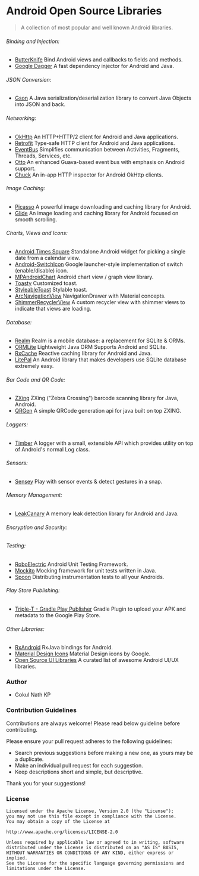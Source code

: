 # Android Open Source Libraries

> A collection of most popular and well known Android libraries.

###### Binding and Injection:

- [ButterKnife](https://github.com/JakeWharton/butterknife) Bind Android views and callbacks to fields and methods.
- [Google Dagger](https://github.com/google/dagger) A fast dependency injector for Android and Java.

###### JSON Conversion:

- [Gson](https://github.com/google/gson) A Java serialization/deserialization library to convert Java Objects into JSON and back.

###### Networking:

- [OkHttp](https://github.com/square/okhttp) An HTTP+HTTP/2 client for Android and Java applications.
- [Retrofit](https://github.com/square/retrofit) Type-safe HTTP client for Android and Java applications.
- [EventBus](https://github.com/greenrobot/EventBus) Simplifies communication between Activities, Fragments, Threads, Services, etc. 
- [Otto](https://github.com/square/otto) An enhanced Guava-based event bus with emphasis on Android support.
- [Chuck](https://github.com/jgilfelt/chuck) An in-app HTTP inspector for Android OkHttp clients.

###### Image Caching:

- [Picasso](https://github.com/square/picasso) A powerful image downloading and caching library for Android.
- [Glide](https://github.com/bumptech/glide) An image loading and caching library for Android focused on smooth scrolling.

###### Charts, Views and Icons:

- [Android Times Square](https://github.com/square/android-times-square) Standalone Android widget for picking a single date from a calendar view.
- [Android-SwitchIcon](https://github.com/zagum/Android-SwitchIcon) Google launcher-style implementation of switch (enable/disable) icon.
- [MPAndroidChart](https://github.com/PhilJay/MPAndroidChart) Android chart view / graph view library.
- [Toasty](https://github.com/GrenderG/Toasty) Customized toast.
- [StyleableToast](https://github.com/Muddz/StyleableToast) Stylable toast.
- [ArcNavigationView](https://github.com/rom4ek/ArcNavigationView) NavigationDrawer with Material concepts.
- [ShimmerRecyclerView](https://github.com/sharish/ShimmerRecyclerView) A custom recycler view with shimmer views to indicate that views are loading.

###### Database:

- [Realm](https://github.com/realm/realm-java) Realm is a mobile database: a replacement for SQLite & ORMs.
- [ORMLite](http://ormlite.com/sqlite_java_android_orm.shtml) Lightweight Java ORM Supports Android and SQLite.
- [RxCache](https://github.com/VictorAlbertos/RxCache) Reactive caching library for Android and Java.
- [LitePal](https://github.com/LitePalFramework/LitePal) An Android library that makes developers use SQLite database extremely easy.

###### Bar Code and QR Code:

- [ZXing](https://github.com/zxing/zxing) ZXing ("Zebra Crossing") barcode scanning library for Java, Android.
- [QRGen](https://github.com/kenglxn/QRGen) A simple QRCode generation api for java built on top ZXING.

###### Loggers:

- [Timber](https://github.com/JakeWharton/timber) A logger with a small, extensible API which provides utility on top of Android's normal Log class.

###### Sensors:

- [Sensey](https://github.com/nisrulz/sensey) Play with sensor events & detect gestures in a snap.

###### Memory Management:

- [LeakCanary](https://github.com/square/leakcanary) A memory leak detection library for Android and Java.

###### Encryption and Security:

###### Testing:

- [RoboElectric](https://github.com/robolectric/robolectric) Android Unit Testing Framework.
- [Mockito](https://github.com/mockito/mockito) Mocking framework for unit tests written in Java.
- [Spoon](https://github.com/square/spoon) Distributing instrumentation tests to all your Androids.

###### Play Store Publishing:

- [Triple-T - Gradle Play Publisher](https://github.com/Triple-T/gradle-play-publisher) Gradle Plugin to upload your APK and metadata to the Google Play Store.

###### Other Libraries:

- [RxAndroid](https://github.com/ReactiveX/RxAndroid) RxJava bindings for Android.
- [Material Design Icons](https://github.com/google/material-design-icons) Material Design icons by Google.
- [Open Source UI Libraries](https://github.com/gokulnathperiasamy/Android-Open-Source-UI-Libraries) A curated list of awesome Android UI/UX libraries.


### Author

- Gokul Nath KP

### Contribution Guidelines

Contributions are always welcome! Please read below guideline before contributing.

Please ensure your pull request adheres to the following guidelines:

- Search previous suggestions before making a new one, as yours may be a duplicate.
- Make an individual pull request for each suggestion.
- Keep descriptions short and simple, but descriptive.

Thank you for your suggestions!

### License

```
Licensed under the Apache License, Version 2.0 (the "License");
you may not use this file except in compliance with the License.
You may obtain a copy of the License at

http://www.apache.org/licenses/LICENSE-2.0

Unless required by applicable law or agreed to in writing, software
distributed under the License is distributed on an "AS IS" BASIS,
WITHOUT WARRANTIES OR CONDITIONS OF ANY KIND, either express or implied.
See the License for the specific language governing permissions and
limitations under the License.
```
